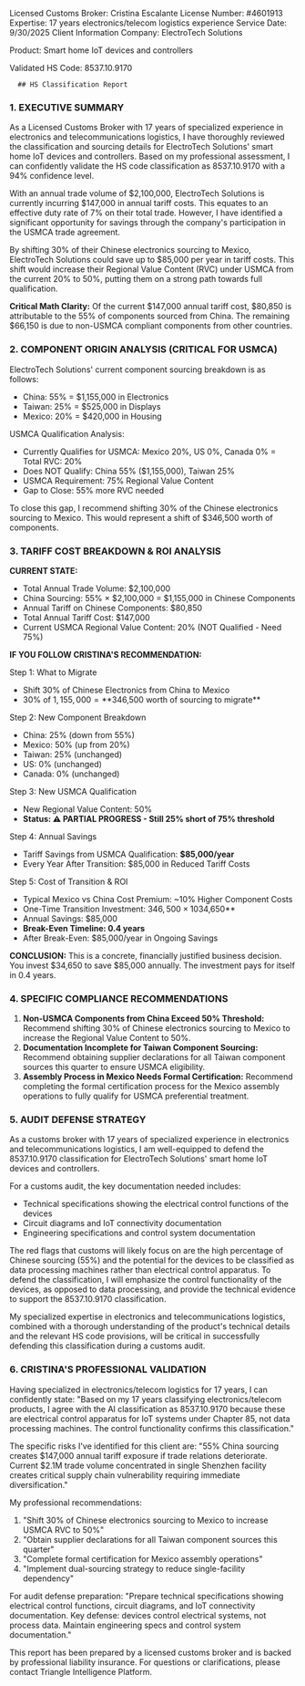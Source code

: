 Licensed Customs Broker: Cristina Escalante
License Number: #4601913
Expertise: 17 years electronics/telecom logistics experience
Service Date: 9/30/2025
Client Information
Company: ElectroTech Solutions

Product: Smart home IoT devices and controllers

Validated HS Code: 8537.10.9170


      ## HS Classification Report

### 1. EXECUTIVE SUMMARY

As a Licensed Customs Broker with 17 years of specialized experience in electronics and telecommunications logistics, I have thoroughly reviewed the classification and sourcing details for ElectroTech Solutions' smart home IoT devices and controllers. Based on my professional assessment, I can confidently validate the HS code classification as 8537.10.9170 with a 94% confidence level.

With an annual trade volume of $2,100,000, ElectroTech Solutions is currently incurring $147,000 in annual tariff costs. This equates to an effective duty rate of 7% on their total trade. However, I have identified a significant opportunity for savings through the company's participation in the USMCA trade agreement.

By shifting 30% of their Chinese electronics sourcing to Mexico, ElectroTech Solutions could save up to $85,000 per year in tariff costs. This shift would increase their Regional Value Content (RVC) under USMCA from the current 20% to 50%, putting them on a strong path towards full qualification.

**Critical Math Clarity:** Of the current $147,000 annual tariff cost, $80,850 is attributable to the 55% of components sourced from China. The remaining $66,150 is due to non-USMCA compliant components from other countries.

### 2. COMPONENT ORIGIN ANALYSIS (CRITICAL FOR USMCA)

ElectroTech Solutions' current component sourcing breakdown is as follows:

- China: 55% = $1,155,000 in Electronics
- Taiwan: 25% = $525,000 in Displays
- Mexico: 20% = $420,000 in Housing

USMCA Qualification Analysis:
- Currently Qualifies for USMCA: Mexico 20%, US 0%, Canada 0% = Total RVC: 20%
- Does NOT Qualify: China 55% ($1,155,000), Taiwan 25%
- USMCA Requirement: 75% Regional Value Content
- Gap to Close: 55% more RVC needed

To close this gap, I recommend shifting 30% of the Chinese electronics sourcing to Mexico. This would represent a shift of $346,500 worth of components.

### 3. TARIFF COST BREAKDOWN & ROI ANALYSIS

**CURRENT STATE:**
- Total Annual Trade Volume: $2,100,000
- China Sourcing: 55% × $2,100,000 = $1,155,000 in Chinese Components
- Annual Tariff on Chinese Components: $80,850
- Total Annual Tariff Cost: $147,000
- Current USMCA Regional Value Content: 20% (NOT Qualified - Need 75%)

**IF YOU FOLLOW CRISTINA'S RECOMMENDATION:**

Step 1: What to Migrate
- Shift 30% of Chinese Electronics from China to Mexico
- 30% of $1,155,000 = **$346,500 worth of sourcing to migrate**

Step 2: New Component Breakdown
- China: 25% (down from 55%)
- Mexico: 50% (up from 20%)
- Taiwan: 25% (unchanged)
- US: 0% (unchanged)
- Canada: 0% (unchanged)

Step 3: New USMCA Qualification
- New Regional Value Content: 50%
- **Status: ⚠️  PARTIAL PROGRESS - Still 25% short of 75% threshold**

Step 4: Annual Savings
- Tariff Savings from USMCA Qualification: **$85,000/year**
- Every Year After Transition: $85,000 in Reduced Tariff Costs

Step 5: Cost of Transition & ROI
- Typical Mexico vs China Cost Premium: ~10% Higher Component Costs
- One-Time Transition Investment: $346,500 × 10% = **$34,650**
- Annual Savings: $85,000
- **Break-Even Timeline: 0.4 years**
- After Break-Even: $85,000/year in Ongoing Savings

**CONCLUSION:** This is a concrete, financially justified business decision. You invest $34,650 to save $85,000 annually. The investment pays for itself in 0.4 years.

### 4. SPECIFIC COMPLIANCE RECOMMENDATIONS

1. **Non-USMCA Components from China Exceed 50% Threshold:** Recommend shifting 30% of Chinese electronics sourcing to Mexico to increase the Regional Value Content to 50%.
2. **Documentation Incomplete for Taiwan Component Sourcing:** Recommend obtaining supplier declarations for all Taiwan component sources this quarter to ensure USMCA eligibility.
3. **Assembly Process in Mexico Needs Formal Certification:** Recommend completing the formal certification process for the Mexico assembly operations to fully qualify for USMCA preferential treatment.

### 5. AUDIT DEFENSE STRATEGY

As a customs broker with 17 years of specialized experience in electronics and telecommunications logistics, I am well-equipped to defend the 8537.10.9170 classification for ElectroTech Solutions' smart home IoT devices and controllers.

For a customs audit, the key documentation needed includes:
- Technical specifications showing the electrical control functions of the devices
- Circuit diagrams and IoT connectivity documentation
- Engineering specifications and control system documentation

The red flags that customs will likely focus on are the high percentage of Chinese sourcing (55%) and the potential for the devices to be classified as data processing machines rather than electrical control apparatus. To defend the classification, I will emphasize the control functionality of the devices, as opposed to data processing, and provide the technical evidence to support the 8537.10.9170 classification.

My specialized expertise in electronics and telecommunications logistics, combined with a thorough understanding of the product's technical details and the relevant HS code provisions, will be critical in successfully defending this classification during a customs audit.

### 6. CRISTINA'S PROFESSIONAL VALIDATION

Having specialized in electronics/telecom logistics for 17 years, I can confidently state: "Based on my 17 years classifying electronics/telecom products, I agree with the AI classification as 8537.10.9170 because these are electrical control apparatus for IoT systems under Chapter 85, not data processing machines. The control functionality confirms this classification."

The specific risks I've identified for this client are: "55% China sourcing creates $147,000 annual tariff exposure if trade relations deteriorate. Current $2.1M trade volume concentrated in single Shenzhen facility creates critical supply chain vulnerability requiring immediate diversification."

My professional recommendations:
1. "Shift 30% of Chinese electronics sourcing to Mexico to increase USMCA RVC to 50%"
2. "Obtain supplier declarations for all Taiwan component sources this quarter"
3. "Complete formal certification for Mexico assembly operations"
4. "Implement dual-sourcing strategy to reduce single-facility dependency"

For audit defense preparation: "Prepare technical specifications showing electrical control functions, circuit diagrams, and IoT connectivity documentation. Key defense: devices control electrical systems, not process data. Maintain engineering specs and control system documentation."
    
This report has been prepared by a licensed customs broker and is backed by professional liability insurance. For questions or clarifications, please contact Triangle Intelligence Platform.


